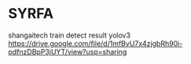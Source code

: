 # SYRFA

shangaitech train detect result yolov3 https://drive.google.com/file/d/1mfBvU7x4zjgbRh90i-pdfnzDBpP3jUYT/view?usp=sharing
